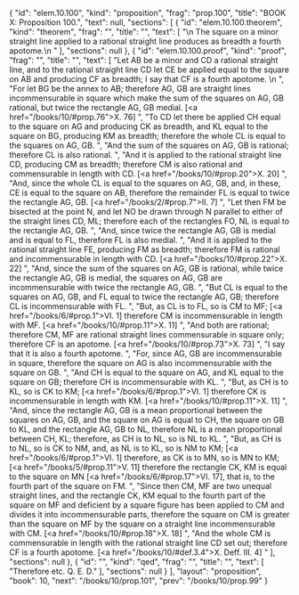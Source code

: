 {
  "id": "elem.10.100",
  "kind": "proposition",
  "frag": "prop.100",
  "title": "BOOK X: Proposition 100.",
  "text": null,
  "sections": [
    {
      "id": "elem.10.100.theorem",
      "kind": "theorem",
      "frag": "",
      "title": "",
      "text": [
        "\n       The square on a minor straight line applied to a rational straight line produces as breadth a fourth apotome.\n      "
      ],
      "sections": null
    },
    {
      "id": "elem.10.100.proof",
      "kind": "proof",
      "frag": "",
      "title": "",
      "text": [
        "Let AB be a minor and CD a rational straight line, and to the rational straight line CD let CE be applied equal to the square on AB and producing CF as breadth; I say that CF is a fourth apotome. \n      ",
        "For let BG be the annex to AB; therefore AG, GB are straight lines incommensurable in square which make the sum of the squares on AG, GB rational, but twice the rectangle AG, GB medial. [<a href=\"/books/10/#prop.76\">X. 76</a>] ",
        "To CD let there be applied CH equal to the square on AG and producing CK as breadth, and KL equal to the square on BG, producing KM as breadth; therefore the whole CL is equal to the squares on AG, GB. ",
        "And the sum of the squares on AG, GB is rational; therefore CL is also rational. ",
        "And it is applied to the rational straight line CD, producing CM as breadth; therefore CM is also rational and commensurable in length with CD. [<a href=\"/books/10/#prop.20\">X. 20</a>] ",
        "And, since the whole CL is equal to the squares on AG, GB, and, in these, CE is equal to the square on AB, therefore the remainder FL is equal to twice the rectangle AG, GB. [<a href=\"/books/2/#prop.7\">II. 7</a>] ",
        "Let then FM be bisected at the point N, and let NO be drawn through N parallel to either of the straight lines CD, ML; therefore each of the rectangles FO, NL is equal to the rectangle AG, GB. ",
        "And, since twice the rectangle AG, GB is medial and is equal to FL, therefore FL is also medial. ",
        "And it is applied to the rational straight line FE, producing FM as breadth; therefore FM is rational and incommensurable in length with CD. [<a href=\"/books/10/#prop.22\">X. 22</a>] ",
        "And, since the sum of the squares on AG, GB is rational, while twice the rectangle AG, GB is medial, the squares on AG, GB are incommensurable with twice the rectangle AG, GB. ",
        "But CL is equal to the squares on AG, GB, and FL equal to twice the rectangle AG, GB; therefore CL is incommensurable with FL. ",
        "But, as CL is to FL, so is CM to MF; [<a href=\"/books/6/#prop.1\">VI. 1</a>] therefore CM is incommensurable in length with MF. [<a href=\"/books/10/#prop.11\">X. 11</a>] ",
        "And both are rational; therefore CM, MF are rational straight lines commensurable in square only; therefore CF is an apotome. [<a href=\"/books/10/#prop.73\">X. 73</a>] ",
        "I say that it is also a fourth apotome. ",
        "For, since AG, GB are incommensurable in square, therefore the square on AG is also incommensurable with the square on GB. ",
        "And CH is equal to the square on AG, and KL equal to the square on GB; therefore CH is incommensurable with KL. ",
        "But, as CH is to KL, so is CK to KM; [<a href=\"/books/6/#prop.1\">VI. 1</a>] therefore CK is incommensurable in length with KM. [<a href=\"/books/10/#prop.11\">X. 11</a>] ",
        "And, since the rectangle AG, GB is a mean proportional between the squares on AG, GB, and the square on AG is equal to CH, the square on GB to KL, and the rectangle AG, GB to NL, therefore NL is a mean proportional between CH, KL; therefore, as CH is to NL, so is NL to KL. ",
        "But, as CH is to NL, so is CK to NM, and, as NL is to KL, so is NM to KM; [<a href=\"/books/6/#prop.1\">VI. 1</a>] therefore, as CK is to MN, so is MN to KM; [<a href=\"/books/5/#prop.11\">V. 11</a>] therefore the rectangle CK, KM is equal to the square on MN [<a href=\"/books/6/#prop.17\">VI. 17</a>], that is, to the fourth part of the square on FM. ",
        "Since then CM, MF are two unequal straight lines, and the rectangle CK, KM equal to the fourth part of the square on MF and deficient by a square figure has been applied to CM and divides it into incommensurable parts, therefore the square on CM is greater than the square on MF by the square on a straight line incommensurable with CM. [<a href=\"/books/10/#prop.18\">X. 18</a>] ",
        "And the whole CM is commensurable in length with the rational straight line CD set out; therefore CF is a fourth apotome. [<a href=\"/books/10/#def.3.4\">X. Deff. III. 4</a>] "
      ],
      "sections": null
    },
    {
      "id": "",
      "kind": "qed",
      "frag": "",
      "title": "",
      "text": [
        "Therefore etc. Q. E. D."
      ],
      "sections": null
    }
  ],
  "layout": "proposition",
  "book": 10,
  "next": "/books/10/prop.101",
  "prev": "/books/10/prop.99"
}

